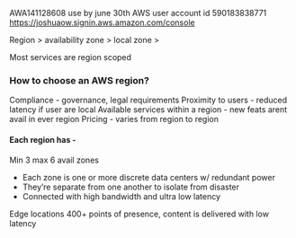 
AWA141128608 use by june 30th
AWS user account id 590183838771
https://joshuaow.signin.aws.amazon.com/console

Region > availability zone > local zone >

Most services are region scoped

### How to choose an AWS region?
Compliance - governance, legal requirements
Proximity to users - reduced latency if user are local
Available services within a region - new feats arent avail in ever region
Pricing - varies from region to region

#### Each region has -
Min 3 max 6 avail zones
- Each zone is one or more discrete data centers w/ redundant power
- They’re separate from one another to isolate from disaster
- Connected with high bandwidth and ultra low latency

Edge locations 400+ points of presence, content is delivered with low latency